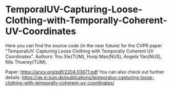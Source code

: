 # TemporalUV-Capturing-Loose-Clothing-with-Temporally-Coherent-UV-Coordinates
Here you can find the source code (in the near future) for the CVPR paper "TemporalUV: Capturing Loose Clothing with Temporally Coherent UV Coordinates". Authors: You Xie(TUM), Huiqi Mao(NUS), Angela Yao(NUS), Nils Thuerey(TUM).

Paper: https://arxiv.org/pdf/2204.03671.pdf
You can also check out further details: https://ge.in.tum.de/publications/temporaluv-capturing-loose-clothing-with-temporally-coherent-uv-coordinates/
